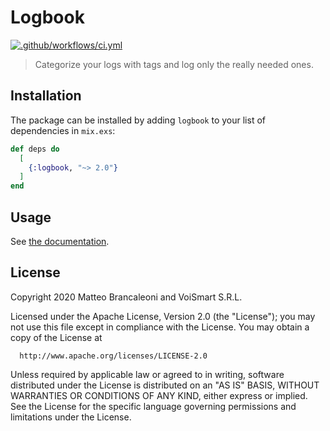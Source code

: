 # Logbook

[![.github/workflows/ci.yml](https://github.com/VoiSmart/logbook/actions/workflows/ci.yml/badge.svg)](https://github.com/VoiSmart/logbook/actions/workflows/ci.yml)

> Categorize your logs with tags and log only the really needed ones.

## Installation

The package can be installed by adding `logbook` to your list of dependencies in `mix.exs`:

```elixir
def deps do
  [
    {:logbook, "~> 2.0"}
  ]
end
```

## Usage

See [the documentation][documentation].

## License

Copyright 2020 Matteo Brancaleoni and VoiSmart S.R.L.

  Licensed under the Apache License, Version 2.0 (the "License");
  you may not use this file except in compliance with the License.
  You may obtain a copy of the License at

      http://www.apache.org/licenses/LICENSE-2.0

  Unless required by applicable law or agreed to in writing, software
  distributed under the License is distributed on an "AS IS" BASIS,
  WITHOUT WARRANTIES OR CONDITIONS OF ANY KIND, either express or implied.
  See the License for the specific language governing permissions and
  limitations under the License.

[documentation]: https://hexdocs.pm/logbook
